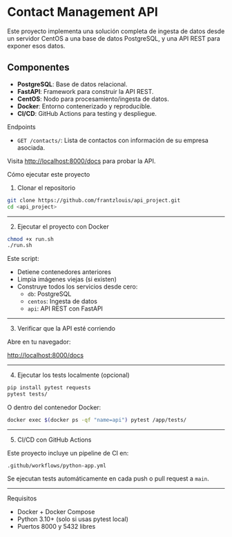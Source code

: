 # Contact Management API

Este proyecto implementa una solución completa de ingesta de datos desde un servidor CentOS a una base de datos PostgreSQL, y una API REST para exponer esos datos.

## Componentes

- **PostgreSQL**: Base de datos relacional.
- **FastAPI**: Framework para construir la API REST.
- **CentOS**: Nodo para procesamiento/ingesta de datos.
- **Docker**: Entorno contenerizado y reproducible.
- **CI/CD**: GitHub Actions para testing y despliegue.

Endpoints

- `GET /contacts/`: Lista de contactos con información de su empresa asociada.

Visita [http://localhost:8000/docs](http://localhost:8000/docs) para probar la API.


Cómo ejecutar este proyecto
1. Clonar el repositorio

```bash
git clone https://github.com/frantzlouis/api_project.git
cd <api_project>
```

---

2. Ejecutar el proyecto con Docker

```bash
chmod +x run.sh
./run.sh
```

Este script:
- Detiene contenedores anteriores
- Limpia imágenes viejas (si existen)
- Construye todos los servicios desde cero:
  - `db`: PostgreSQL
  - `centos`: Ingesta de datos
  - `api`: API REST con FastAPI

---

3. Verificar que la API esté corriendo

Abre en tu navegador:

[http://localhost:8000/docs](http://localhost:8000/docs)

---

4. Ejecutar los tests localmente (opcional)

```bash
pip install pytest requests
pytest tests/
```

O dentro del contenedor Docker:

```bash
docker exec $(docker ps -qf "name=api") pytest /app/tests/
```

---

5. CI/CD con GitHub Actions

Este proyecto incluye un pipeline de CI en:

```
.github/workflows/python-app.yml
```

Se ejecutan tests automáticamente en cada push o pull request a `main`.

---

Requisitos

- Docker + Docker Compose
- Python 3.10+ (solo si usas pytest local)
- Puertos 8000 y 5432 libres
